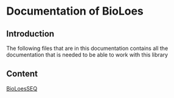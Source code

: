 # Documentation of BioLoes

## Introduction
The following files that are in this documentation  contains all the documentation that is needed to
be able to work with this library

## Content
[BioLoesSEQ](BioLoesSEQ.md)
